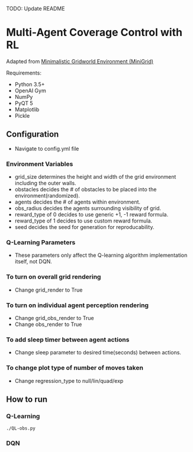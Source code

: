 TODO: Update README

# Multi-Agent Coverage Control with RL
Adapted from [Minimalistic Gridworld Environment (MiniGrid)](https://github.com/maximecb/gym-minigrid)

Requirements:
- Python 3.5+
- OpenAI Gym
- NumPy
- PyQT 5
- Matplotlib
- Pickle


## Configuration
- Navigate to config.yml file

### Environment Variables
- grid_size determines the height and width of the grid environment including the outer walls.
- obstacles decides the # of obstacles to be placed into the environment(randomized).
- agents decides the # of agents within environment.
- obs_radius decides the agents surrounding visibility of grid.
- reward_type of 0 decides to use generic +1, -1 reward formula.
- reward_type of 1 decides to use custom reward formula.
- seed decides the seed for generation for reproducability.

### Q-Learning Parameters
- These parameters only affect the Q-learning algorithm implementation itself, not DQN.

### To turn on overall grid rendering
- Change grid_render to True

### To turn on individual agent perception rendering 
- Change grid_obs_render to True
- Change obs_render to True

### To add sleep timer between agent actions
- Change sleep parameter to desired time(seconds) between actions.

### To change plot type of number of moves taken
- Change regression_type to null/lin/quad/exp

## How to run 

### Q-Learning
```
./QL-obs.py
```

### DQN
